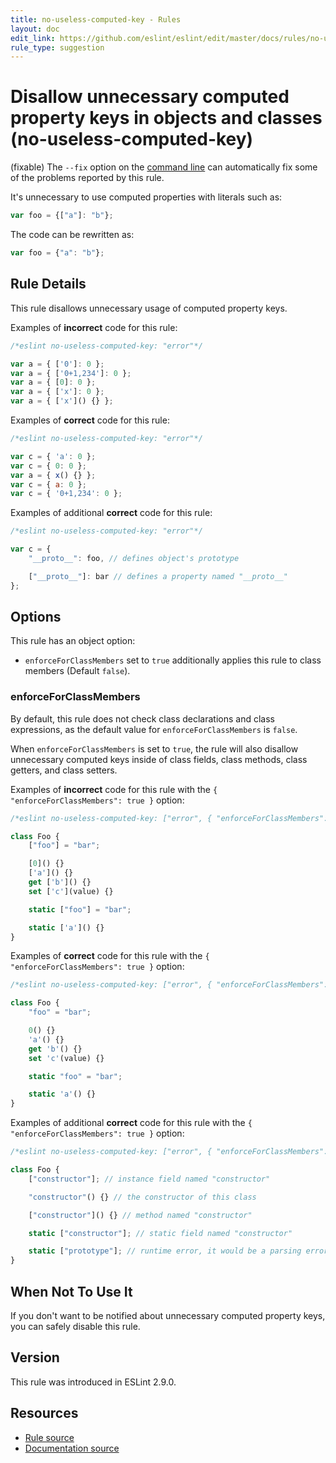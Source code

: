 ```yaml
---
title: no-useless-computed-key - Rules
layout: doc
edit_link: https://github.com/eslint/eslint/edit/master/docs/rules/no-useless-computed-key.md
rule_type: suggestion
---
```

<!-- Note: No pull requests accepted for this file. See README.md in the root directory for details. -->

# Disallow unnecessary computed property keys in objects and classes (no-useless-computed-key)

(fixable) The `--fix` option on the [command line](../user-guide/command-line-interface#fixing-problems) can automatically fix some of the problems reported by this rule.

It's unnecessary to use computed properties with literals such as:

```js
var foo = {["a"]: "b"};
```

The code can be rewritten as:

```js
var foo = {"a": "b"};
```

## Rule Details

This rule disallows unnecessary usage of computed property keys.

Examples of **incorrect** code for this rule:

```js
/*eslint no-useless-computed-key: "error"*/

var a = { ['0']: 0 };
var a = { ['0+1,234']: 0 };
var a = { [0]: 0 };
var a = { ['x']: 0 };
var a = { ['x']() {} };
```

Examples of **correct** code for this rule:

```js
/*eslint no-useless-computed-key: "error"*/

var c = { 'a': 0 };
var c = { 0: 0 };
var a = { x() {} };
var c = { a: 0 };
var c = { '0+1,234': 0 };
```

Examples of additional **correct** code for this rule:

```js
/*eslint no-useless-computed-key: "error"*/

var c = {
    "__proto__": foo, // defines object's prototype

    ["__proto__"]: bar // defines a property named "__proto__"
};
```

## Options

This rule has an object option:

* `enforceForClassMembers` set to `true` additionally applies this rule to class members (Default `false`).

### enforceForClassMembers

By default, this rule does not check class declarations and class expressions,
as the default value for `enforceForClassMembers` is `false`.

When `enforceForClassMembers` is set to `true`, the rule will also disallow unnecessary computed keys inside of class fields, class methods, class getters, and class setters.

Examples of **incorrect** code for this rule with the `{ "enforceForClassMembers": true }` option:

```js
/*eslint no-useless-computed-key: ["error", { "enforceForClassMembers": true }]*/

class Foo {
    ["foo"] = "bar";

    [0]() {}
    ['a']() {}
    get ['b']() {}
    set ['c'](value) {}

    static ["foo"] = "bar";

    static ['a']() {}
}
```

Examples of **correct** code for this rule with the `{ "enforceForClassMembers": true }` option:

```js
/*eslint no-useless-computed-key: ["error", { "enforceForClassMembers": true }]*/

class Foo {
    "foo" = "bar";

    0() {}
    'a'() {}
    get 'b'() {}
    set 'c'(value) {}

    static "foo" = "bar";

    static 'a'() {}
}
```

Examples of additional **correct** code for this rule with the `{ "enforceForClassMembers": true }` option:

```js
/*eslint no-useless-computed-key: ["error", { "enforceForClassMembers": true }]*/

class Foo {
    ["constructor"]; // instance field named "constructor"

    "constructor"() {} // the constructor of this class

    ["constructor"]() {} // method named "constructor"

    static ["constructor"]; // static field named "constructor"

    static ["prototype"]; // runtime error, it would be a parsing error without `[]`
}
```

## When Not To Use It

If you don't want to be notified about unnecessary computed property keys, you can safely disable this rule.

## Version

This rule was introduced in ESLint 2.9.0.

## Resources

* [Rule source](https://github.com/eslint/eslint/tree/master/lib/rules/no-useless-computed-key.js)
* [Documentation source](https://github.com/eslint/eslint/tree/master/docs/rules/no-useless-computed-key.md)
